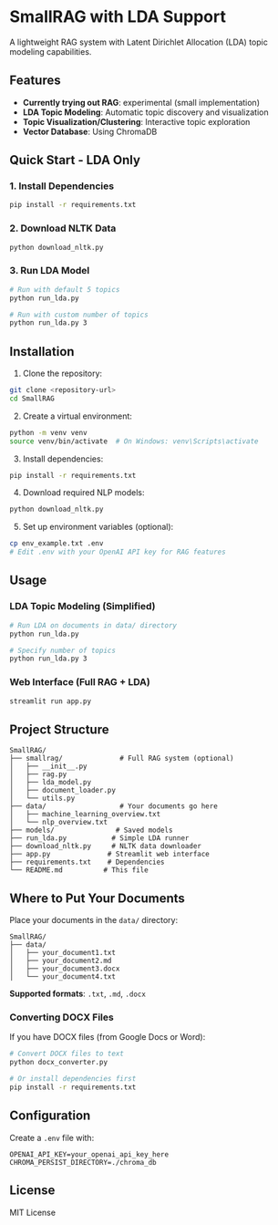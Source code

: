 # SmallRAG with LDA Support

A lightweight RAG system with Latent Dirichlet Allocation (LDA) topic modeling capabilities.

## Features

- **Currently trying out RAG**: experimental (small implementation)
- **LDA Topic Modeling**: Automatic topic discovery and visualization
- **Topic Visualization/Clustering**: Interactive topic exploration
- **Vector Database**: Using ChromaDB 

## Quick Start - LDA Only

### 1. Install Dependencies
```bash
pip install -r requirements.txt
```

### 2. Download NLTK Data
```bash
python download_nltk.py
```

### 3. Run LDA Model
```bash
# Run with default 5 topics
python run_lda.py

# Run with custom number of topics
python run_lda.py 3
```

## Installation

1. Clone the repository:
```bash
git clone <repository-url>
cd SmallRAG
```

2. Create a virtual environment:
```bash
python -m venv venv
source venv/bin/activate  # On Windows: venv\Scripts\activate
```

3. Install dependencies:
```bash
pip install -r requirements.txt
```

4. Download required NLP models:
```bash
python download_nltk.py
```

5. Set up environment variables (optional):
```bash
cp env_example.txt .env
# Edit .env with your OpenAI API key for RAG features
```

## Usage

### LDA Topic Modeling (Simplified)

```bash
# Run LDA on documents in data/ directory
python run_lda.py

# Specify number of topics
python run_lda.py 3
```

### Web Interface (Full RAG + LDA)

```bash
streamlit run app.py
```

## Project Structure

```
SmallRAG/
├── smallrag/              # Full RAG system (optional)
│   ├── __init__.py
│   ├── rag.py
│   ├── lda_model.py
│   ├── document_loader.py
│   └── utils.py
├── data/                  # Your documents go here
│   ├── machine_learning_overview.txt
│   └── nlp_overview.txt
├── models/               # Saved models
├── run_lda.py           # Simple LDA runner
├── download_nltk.py     # NLTK data downloader
├── app.py              # Streamlit web interface
├── requirements.txt    # Dependencies
└── README.md          # This file
```

## Where to Put Your Documents

Place your documents in the `data/` directory:

```
SmallRAG/
├── data/
│   ├── your_document1.txt
│   ├── your_document2.md
│   ├── your_document3.docx
│   └── your_document4.txt
```

**Supported formats**: `.txt`, `.md`, `.docx`

### Converting DOCX Files

If you have DOCX files (from Google Docs or Word):

```bash
# Convert DOCX files to text
python docx_converter.py

# Or install dependencies first
pip install -r requirements.txt
```

## Configuration

Create a `.env` file with:
```
OPENAI_API_KEY=your_openai_api_key_here
CHROMA_PERSIST_DIRECTORY=./chroma_db
```

## License

MIT License 